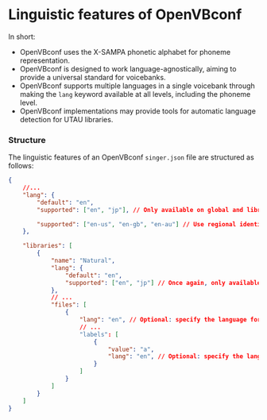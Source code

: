 # Linguistic features of OpenVBconf
In short:
- OpenVBconf uses the X-SAMPA phonetic alphabet for phoneme representation.
- OpenVBconf is designed to work language-agnostically, aiming to provide a universal standard for voicebanks.
- OpenVBconf supports multiple languages in a single voicebank through making the `lang` keyword available at all levels, including the phoneme level.
- OpenVBconf implementations may provide tools for automatic language detection for UTAU libraries.

### Structure
The linguistic features of an OpenVBconf `singer.json` file are structured as follows:
```json
{
    //...
    "lang": {
        "default": "en",
        "supported": ["en", "jp"], // Only available on global and library level

        "supported": ["en-us", "en-gb", "en-au"] // Use regional identifiers to specify accents
    },

    "libraries": [
        {
            "name": "Natural",
            "lang": {
                "default": "en",
                "supported": ["en", "jp"] // Once again, only available on global and library level
            },
            // ...
            "files": [
                {
                    "lang": "en", // Optional: specify the language for this file
                    // ...
                    "labels": [
                        {
                            "value": "a",
                            "lang": "en", // Optional: specify the language for this label
                        }
                    ]
                }
            ]
        }
    ]
}
```
